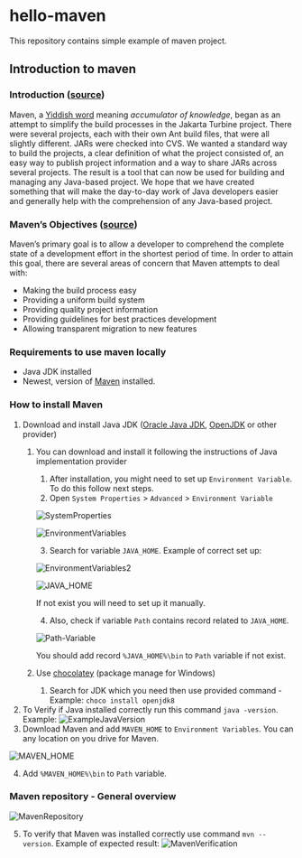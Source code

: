 # hello-maven

This repository contains simple example of maven project.

## Introduction to maven
### Introduction ([source](https://maven.apache.org/what-is-maven.html))
Maven, a [Yiddish word](https://en.wikipedia.org/wiki/Maven) meaning *accumulator of knowledge*, began as an attempt to simplify the build processes in the Jakarta Turbine project. There were several projects, each with their own Ant build files, that were all slightly different. JARs were checked into CVS. We wanted a standard way to build the projects, a clear definition of what the project consisted of, an easy way to publish project information and a way to share JARs across several projects.
The result is a tool that can now be used for building and managing any Java-based project. We hope that we have created something that will make the day-to-day work of Java developers easier and generally help with the comprehension of any Java-based project.

### Maven’s Objectives ([source](https://maven.apache.org/what-is-maven.html))
Maven’s primary goal is to allow a developer to comprehend the complete state of a development effort in the shortest period of time. In order to attain this goal, there are several areas of concern that Maven attempts to deal with:
* Making the build process easy
* Providing a uniform build system
* Providing quality project information
* Providing guidelines for best practices development
* Allowing transparent migration to new features

### Requirements to use maven locally
 * Java JDK installed
 * Newest, version of [Maven](https://maven.apache.org/download.cgi) installed.
 
### How to install Maven
1. Download and install Java JDK ([Oracle Java JDK](https://www.oracle.com/java/technologies/javase-jdk8-downloads.html), 
[OpenJDK](https://openjdk.java.net/install/) or other provider)
    1. You can download and install it following the instructions of Java implementation provider
        1. After installation, you might need to set up `Environment Variable`. To do this follow next steps.
        2. Open `System Properties` > `Advanced` > `Environment Variable`
        
        ![SystemProperties](images/SystemProperties.png) 
        
        ![EnvironmentVariables](images/EnvironmentVariables.png)
        
        3. Search for variable `JAVA_HOME`. Example of correct set up: 
        
        ![EnvironmentVariables2](images/EnvironmentVariables2.png) 
        
        ![JAVA_HOME](images/JAVA_HOME.png) 
        
        If not exist you will need to set up it manually.
        
        4. Also, check if variable `Path` contains record related to `JAVA_HOME`.
        
        ![Path-Variable](images/Path-Varaible.png) 
        
        You should add record `%JAVA_HOME%\bin` to `Path` variable if not exist. 
    2. Use [chocolatey](https://chocolatey.org/) (package manage for Windows)
        1. Search for JDK which you need then use provided command - Example: `choco install openjdk8`
2. To Verify if Java installed correctly run this command `java -version`. Example:
![ExampleJavaVersion](images/ExampleJavaVersion.png)
3. Download Maven and add `MAVEN_HOME` to `Environment Variables`. You can any location on you drive for Maven.

![MAVEN_HOME](images/MAVEN_HOME.png)

4. Add `%MAVEN_HOME%\bin` to `Path` variable.

### Maven repository - General overview
![MavenRepository](images/MavenRepository.jpg)

5. To verify that Maven was installed correctly use command `mvn --version`.
Example of expected result:
![MavenVerification](images/MavenVerification.png)